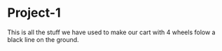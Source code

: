 # Project-1
This is all the stuff we have used to make our cart with 4 wheels folow a black line on the ground. 
